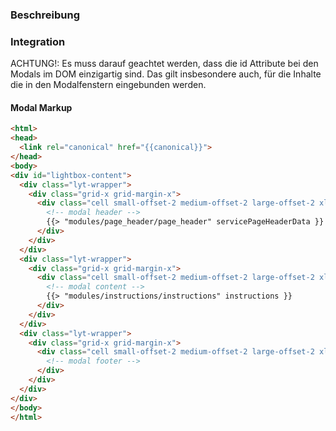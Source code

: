 ### Beschreibung



### Integration

ACHTUNG!: Es muss darauf geachtet werden, dass die id Attribute bei den Modals im DOM einzigartig sind. Das gilt insbesondere auch, für die Inhalte die in den Modalfenstern eingebunden werden.
#### Modal Markup
```html
<html>
<head>
  <link rel="canonical" href="{{canonical}}">
</head>
<body>
<div id="lightbox-content">
  <div class="lyt-wrapper">
    <div class="grid-x grid-margin-x">
      <div class="cell small-offset-2 medium-offset-2 large-offset-2 xlarge-offset-2 small-10 medium-9 large-8">
        <!-- modal header -->
        {{> "modules/page_header/page_header" servicePageHeaderData }}
      </div>
    </div>
  </div>
  <div class="lyt-wrapper">
    <div class="grid-x grid-margin-x">
      <div class="cell small-offset-2 medium-offset-2 large-offset-2 xlarge-offset-2 small-10 medium-9 large-8">
        <!-- modal content -->
        {{> "modules/instructions/instructions" instructions }}
      </div>
    </div>
  </div>
  <div class="lyt-wrapper">
    <div class="grid-x grid-margin-x">
      <div class="cell small-offset-2 medium-offset-2 large-offset-2 xlarge-offset-2 small-10 medium-9 large-8">
        <!-- modal footer -->
      </div>
    </div>
  </div>
</div>
</body>
</html>
